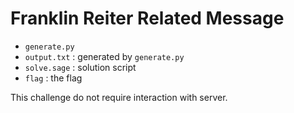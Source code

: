# Franklin Reiter Related Message

* `generate.py`
* `output.txt` : generated by `generate.py`
* `solve.sage` : solution script
* `flag` : the flag

This challenge do not require interaction with server.

